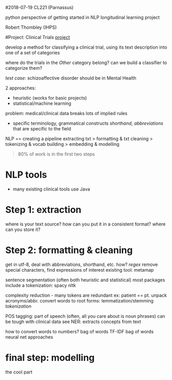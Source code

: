 #2018-07-19 CL221 (Parnassus)

python perspective of getting started in NLP
longitudinal learning project

Robert Thombley (IHPS)

#Project: Clinical Trials
[project](clinicaltrials.ucsf.edu)

develop a method for classifying a clinical trial, using its text description into one of a set of categories

where do the trials in the *Other* category belong?
can we build a classifier to categorize them?

*test case*: schizoaffective disorder should be in Mental Health

2 approaches:
 - heuristic (works for basic projects)
 - statistical/machine learning

problem: medical/clinical data breaks lots of implied rules
 - specific terminology, grammatical constructs
*shorthand*, *abbreviations* that are specific to the field

NLP == creating a pipeline
extracting txt > formatting & txt cleaning > tokenizing & vocab building > embedding & modelling
>80% of work is in the first two steps

# NLP tools
- many existing clinical tools use Java

# Step 1: extraction
where is your text source?
how can you put it in a consistent format?
where can you store it?

# Step 2: formatting & cleaning
get in utf-8, deal with abbreviations, shorthand, etc.
how? *regex* 
remove special characters, find expressions of interest
existing tool: metamap

sentence segmentation
(often both heuristic and statistical)
most packages include a tokenization: 
spacy
nltk

complexity reduction - many tokens are redundant
ex: patient == pt.
unpack acronyms/abbr.
convert words to root forms: lemmatization/stemming
*tokenization*

POS tagging: part of speech
(often, all you care about is noun phrases)
can be tough with clinical data
see NER: extracts concepts from text

how to convert words to numbers?
bag of words
TF-IDF bag of words
neural net approaches

# final step: modelling
the cool part

